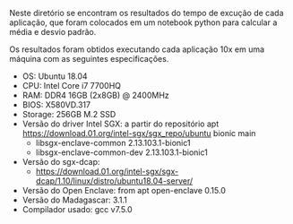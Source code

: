 Neste diretório se encontram os resultados do tempo de excução de cada aplicação, que foram colocados em um notebook python para calcular a média e desvio padrão.

Os resultados foram obtidos executando cada aplicação 10x em uma máquina com as seguintes especificações.
* OS: Ubuntu 18.04
* CPU: Intel Core i7 7700HQ
* RAM: DDR4 16GB (2x8GB) @ 2400MHz
* BIOS: X580VD.317
* Storage: 256GB M.2 SSD
* Versão do driver Intel SGX: a partir do repositório apt https://download.01.org/intel-sgx/sgx_repo/ubuntu bionic main
    - libsgx-enclave-common 2.13.103.1-bionic1
    - libsgx-enclave-common-dev 2.13.103.1-bionic1
* Versão do sgx-dcap:
    - https://download.01.org/intel-sgx/sgx-dcap/1.10/linux/distro/ubuntu18.04-server/
* Versão do Open Enclave: from apt
    open-enclave 0.15.0
* Versão do Madagascar: 3.1.1
* Compilador usado: gcc v7.5.0
